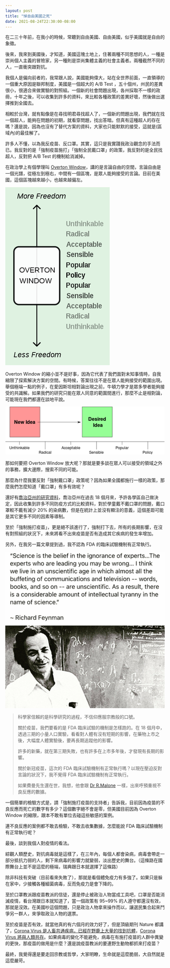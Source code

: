 ```yaml
---
layout: post
title: "悼自由美國之死"
date: 2021-08-24T22:30:00-08:00
---
```


在二三十年前，在我小的時候，常聽到自由美國、自由美國，似乎美國就是自由的象徵。

後來，我來到美國後，才知道，美國這塊土地上，住著兩種不同思想的人，一種是崇尚個人主義的冒險家，另一種則是崇尚集體主義的社會主義者。兩種截然不同的人，一直衝突跟對抗。

我個人是偏向前者的，我常跟人說，美國能夠偉大，站在全世界前面，一直領導的一個重大原因是聯邦制度，美國是一個超大的 A/B Test ，五十個州，州民的差異很小，很適合來做實驗的對照組。一個新的社會問題出現，各州採取不一樣的政冊，十年之後，可以收集到許多的資料，來比較各種政策的差異好壞，然後做出選擇推到全國去。

相較於台灣，就有點像是在尋找明君尋找超人了，一個新的問題出現，我們就在找一個超人，能夠在問題的初期，就看穿問題，找出答暗。但真有這種超人的存在嗎？還是說，因為也沒有了替代方案的資料，大家也只能默默的接受，這就是(區域內)的最佳解了。

許多人不懂，以為我反疫苗、反口罩。其實，這只是我實踐我政治觀念的手法而已。我反對的是「強制疫苗施打」「強制全民戴口罩」的政策，我反對的是全民找超人，反對把 A/B Test 的機制給消滅掉。

在政治學上有個學理叫 [Overton Window](https://en.wikipedia.org/wiki/Overton_window)，講的是言論自由的空間，言論自由是一個光譜，從極左到極右，中間有一個區塊，是眾人能夠接受的言論。目前在美國，這個區塊越來越小，也越來越偏左。

![Overton](/images/2021-08/Overton_Window.png)

Overton Window 的縮小並不是好事，因為它代表了我們面對未知事情時，自我縮限了探索解決方案的空間。有時候，答案往往不是在眾人能夠接受的範圍出現。舉個極端一點的例子，在愛因斯坦相對論出現之前，牛頓力學才是眾多學者能夠接受的共識解。如果我們的研究只能在眾人同意的範圍間進行，那麼不止是相對論，可能現在我們都還在談地平說。

![Overton](/images/2021-08/Overton_Window_2.png)

那如何要把 Overton Window 放大呢？那就是要多談在眾人可以接受的領域之外的事務，擴大邊際，搜索不同的可能。

那麼為什麼我要反對「強制戴口罩」政策呢？因為如果全國都施行一樣的政策，那麼我們怎麼知道「戴口罩」有多有效呢？

還好有[喬治亞州的研究資料](https://archive.is/69D2g)，喬治亞州在過去 18 個月來，予許各學區自己做決定，因此收集到許多不同防疫方式的比較資料，對於學童戴不戴口罩的問題，戴口罩較不戴有減少 20% 的染病數，但是在統計上並沒有顯注的意義，這個差距可能是其它更多不同的因素等導制。

至於「強制施打疫苗」，更是絕不該進行了，強制打下去，所有的長期影響，在沒有對照組的狀況下，未來將看不出來疫苗是否有造成其它疾病的發生率增加。

另外，在我另一篇文章提到過，我不認為 FDA 的臨床試驗機制有正常執行。

![feynman](/images/2021-08/feynman.jpg)
> 科學家信賴的是科學研究的過程，不信仰應服宗教般的口號。
>
> 關於疫苗，我們要看的是 FDA 臨床試驗的機制是怎樣跑的。在 18 個月中，透過三期的小量人口實驗，看看對人體有沒有短期的影響，在藥物上市之後，大幅度人體實驗後，要再長期追蹤他的影響。
>
> 許多的新藥，就在第三期失敗，也有許多在上市多年後，才發現有長期的影響。
>
> 關於新冠疫苗，這次的 FDA 臨床試驗機制有正常執行嗎？以現在壓迫反對言論的狀況下，我不覺得 FDA 臨床試驗機制有正常執行。
>
> 如果費曼先生還在世，我想，他會跟 [Dr R.Malone](https://odysee.com/@BretWeinstein:f/how-to-save-the-world,-in-three-easy:0) 一樣，出來呼預重視不良反應的數據。

一個簡單的檢驗方式是，請「強制施打疫苗的支持者」告訴我，目前因為疫苗的不良反應而死亡的數字有多少？這個數字絕不會是零，但美國目前因為 Overton Window 的縮限，跟本不敢有單位去碰這些敏感的案例。

連不良反應的案例都不敢去檢驗，不敢去收集數據，怎麼能說 FDA 臨床試驗機制有正常執行呢？


最後，談到我個人對疫情的看法。

綜觀人類歷史，對抗病毒就是這樣了，在三年內，每個人都會染病，病毒會帶走一部分抵抗力弱的人，剩下來病毒的影響力就變弱，淡出歷史的舞台。（這條路在國際舞台上並不是這麼的極端，瑞典跟日本就選擇了這條路）

除非科技有突破（目前看來失敗了），那就是看個體免疫力有多強了。如果只是躲在家中，少接觸各種細菌病毒，反而免疫力是會下降的。

至於口罩教派跟疫苗教派的信徒，還是停止被政治人物當成工具吧，口罩是否能消滅疫情，看台灣跟日本就知道了，當一個政策有 95~99% 的人遵守都還沒有效，那就是沒效。在美國吵這個問題，只是政治人物拿來操作而以，讓選民集合起來鬥爭另一群人，來爭取政治人物的選票。

至於疫苗是否有效，就當他真的有六個月的效力好了，但是頂級期刊 Nature 都講了，[Corona Virus 是人畜共通疾病，已經在野鹿上大量的找到抗體](https://archive.is/eBreK)，[Corona Virus 將與人類共存](https://archive.is/qEzI8)。如果病毒的變化不能避免，病毒在有施打疫苗的人群中異變的更快，那疫苗的做用是什麼？還是說疫苗教派的要連野生動物都抓來打疫苗？

最終，我覺得還是要走回宗教或哲學，大家明瞭，生命就是這麼脆弱，大自然就是這麼嚴苛。
